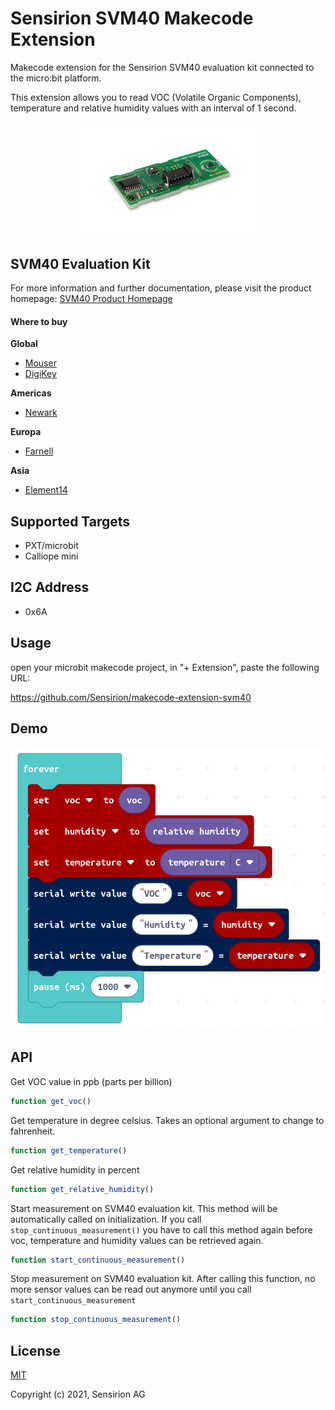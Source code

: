 # Sensirion SVM40 Makecode Extension

Makecode extension for the Sensirion SVM40 evaluation kit connected to the micro:bit platform.

This extension allows you to read VOC (Volatile Organic Components), temperature and relative humidity values with an interval of 1 second.


[<center><img src="SVM4x.png" width="300px"></center>](https://www.sensirion.com/my-sgp-ek/)


## SVM40 Evaluation Kit

For more information and further documentation, please visit the product homepage:
[SVM40 Product Homepage](https://www.sensirion.com/en/environmental-sensors/evaluation-kit-sek-environmental-sensing/evaluation-kit-sek-svm40/)


#### Where to buy


**Global**

* [Mouser](https://eu.mouser.com/ProductDetail/Sensirion/SEK-SVM40?qs=yqaQSyyJnNhxsYvNswapqA==)
* [DigiKey](https://www.digikey.com/en/products/detail/SEK-SVM40/1649-SEK-SVM40-ND/12820417?WT.z_cid=ref_netcomponents_dkc_buynow&utm_source=netcomponents&utm_medium=aggregator&utm_campaign=buynow)


**Americas**

* [Newark](https://www.newark.com/sensirion/sek-svm40/evaluation-kit-gas-sensor/dp/84AH2023?CMP=AFC-NETCOMPONENTS)


**Europa**

* [Farnell](https://uk.farnell.com/sensirion/sek-svm40/evaluation-kit-gas-sensor/dp/3573528?CMP=GRHB-NETCOMP)


**Asia**

* [Element14](https://sg.element14.com/sensirion/sek-svm40/evaluation-kit-gas-sensor/dp/3573528?CMP=GRHB-NETCOMP)


## Supported Targets

* PXT/microbit
* Calliope mini

## I2C Address

* 0x6A

## Usage

open your microbit makecode project, in "+ Extension", paste the following URL:

https://github.com/Sensirion/makecode-extension-svm40

## Demo

![](demo.png)

## API

Get VOC value in ppb (parts per billion)
```ts
function get_voc()
```

Get temperature in degree celsius. Takes an optional argument to change to fahrenheit.
```ts
function get_temperature()
```

Get relative humidity in percent
```ts
function get_relative_humidity()
```

Start measurement on SVM40 evaluation kit. This method will be automatically called on initialization.
If you call `stop_continuous_measurement()` you have to call this method again before voc, temperature and humidity
values can be retrieved again.
```ts
function start_continuous_measurement()
```

Stop measurement on SVM40 evaluation kit. After calling this function, no more sensor values can be read out
anymore until you call `start_continuous_measurement`
```ts
function stop_continuous_measurement()
```


## License

[MIT](LICENSE)

Copyright (c) 2021, Sensirion AG

